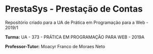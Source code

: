 # PrestaSys - Prestação de Contas
Repositório criado para a UA de Prática em Programação para a Web - 2019/1

**Turma:** UA - 373 - PRÁTICA EM PROGRAMAÇÃO PARA WEB - 2019A

**Professor-Tutor:** Moacyr Franco de Moraes Neto
